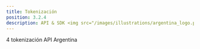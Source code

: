 ```yaml
---
title: Tokenización
position: 3.2.4
description: API & SDK <img src="/images/illustrations/argentina_logo.png" width="50">
---
```


4 tokenización API Argentina
